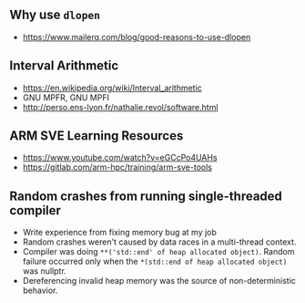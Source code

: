 ## Why use `dlopen`
* https://www.mailerq.com/blog/good-reasons-to-use-dlopen

## Interval Arithmetic
* https://en.wikipedia.org/wiki/Interval_arithmetic
* GNU MPFR, GNU MPFI
* http://perso.ens-lyon.fr/nathalie.revol/software.html

## ARM SVE Learning Resources
* https://www.youtube.com/watch?v=eGCcPo4UAHs
* https://gitlab.com/arm-hpc/training/arm-sve-tools

## Random crashes from running single-threaded compiler
* Write experience from fixing memory bug at my job
* Random crashes weren't caused by data races in a multi-thread context.
* Compiler was doing `**('std::end' of heap allocated object)`.
  Random failure occurred only when the `*(std::end of heap allocated object)` was nullptr.
* Dereferencing invalid heap memory was the source of non-deterministic behavior.